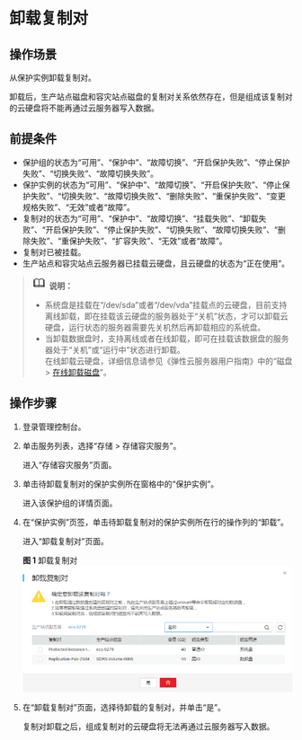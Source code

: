 # 卸载复制对<a name="ZH-CN_TOPIC_0110273588"></a>

## 操作场景<a name="section11716195481510"></a>

从保护实例卸载复制对。

卸载后，生产站点磁盘和容灾站点磁盘的复制对关系依然存在，但是组成该复制对的云硬盘将不能再通过云服务器写入数据。

## 前提条件<a name="section189551041174318"></a>

-   保护组的状态为“可用”、“保护中”、“故障切换”、“开启保护失败”、“停止保护失败”、“切换失败”、“故障切换失败”。
-   保护实例的状态为“可用”、“保护中”、“故障切换”、“开启保护失败”、“停止保护失败”、“切换失败”、“故障切换失败”、“删除失败”、“重保护失败”、“变更规格失败”、“无效”或者“故障”。
-   复制对的状态为“可用”、“保护中”、“故障切换”、“挂载失败”、“卸载失败”、“开启保护失败”、“停止保护失败”、“切换失败”、“故障切换失败”、“删除失败”、“重保护失败”、“扩容失败”、“无效”或者“故障”。
-   复制对已被挂载。
-   生产站点和容灾站点云服务器已挂载云硬盘，且云硬盘的状态为“正在使用”。

>![](public_sys-resources/icon-note.gif) **说明：**   
>-   系统盘是挂载在“/dev/sda”或者“/dev/vda”挂载点的云硬盘，目前支持离线卸载，即在挂载该云硬盘的服务器处于“关机”状态，才可以卸载云硬盘，运行状态的服务器需要先关机然后再卸载相应的系统盘。  
>-   当卸载数据盘时，支持离线或者在线卸载，即可在挂载该数据盘的服务器处于“关机”或“运行中”状态进行卸载。  
>    在线卸载云硬盘，详细信息请参见《弹性云服务器用户指南》中的“磁盘 \>  [在线卸载磁盘](https://support.huaweicloud.com/usermanual-ecs/zh-cn_topic_0036046828.html)”。  

## 操作步骤<a name="section12665542174816"></a>

1.  登录管理控制台。
2.  单击服务列表，选择“存储 \> 存储容灾服务”。

    进入“存储容灾服务”页面。

3.  单击待卸载复制对的保护实例所在窗格中的“保护实例”。

    进入该保护组的详情页面。

4.  在“保护实例”页签，单击待卸载复制对的保护实例所在行的操作列的“卸载”。

    进入“卸载复制对”页面。

    **图 1**  卸载复制对<a name="fig92311232171820"></a>  
    ![](figures/卸载复制对.png "卸载复制对")

5.  在“卸载复制对”页面，选择待卸载的复制对，并单击“是”。

    复制对卸载之后，组成复制对的云硬盘将无法再通过云服务器写入数据。


